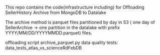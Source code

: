 This repo contains the code(infrastructure including) for Offloading SellerHistory Archive from MongoDB to Datalake

The archive method is parquet files partitioned by day in S3 ( one day of SellerArchive -> one partition in the datalake with prefix YYYY/MM/DD/YYYYMMDD.parquet) files.

offloading script archive_parquet.py
data quality tests: data_tests_atlas_vs_scienceRdFebDB

